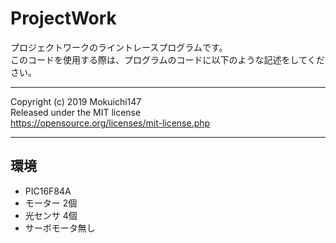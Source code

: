 # ProjectWork

プロジェクトワークのライントレースプログラムです。  
このコードを使用する際は、プログラムのコードに以下のような記述をしてください。

---

Copyright (c) 2019 Mokuichi147  
Released under the MIT license  
https://opensource.org/licenses/mit-license.php

---

## 環境
- PIC16F84A
- モーター 2個
- 光センサ 4個
- サーボモータ無し
